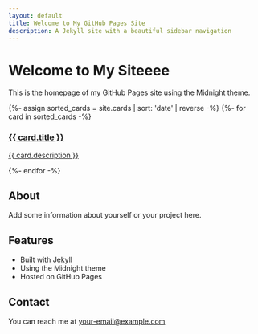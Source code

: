 ```yaml
---
layout: default
title: Welcome to My GitHub Pages Site
description: A Jekyll site with a beautiful sidebar navigation
---
```


# Welcome to My Siteeee

This is the homepage of my GitHub Pages site using the Midnight theme.

<div class="card-container">
{%- assign sorted_cards = site.cards | sort: 'date' | reverse -%}
{%- for card in sorted_cards -%}
    <a href="{{ card.url | relative_url }}" class="card">
        <h3>{{ card.title }}</h3>
        <p>{{ card.description }}</p>
    </a>
{%- endfor -%}
</div>

## About

Add some information about yourself or your project here.

## Features

- Built with Jekyll
- Using the Midnight theme
- Hosted on GitHub Pages

## Contact

You can reach me at [your-email@example.com](mailto:your-email@example.com)
